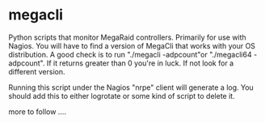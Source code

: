 # megacli
Python scripts that monitor MegaRaid controllers. Primarily for use with Nagios.
You will have to find a version of MegaCli that works with your OS distribution. A good check is to run "./megacli -adpcount"or "./megacli64 - adpcount". If it returns greater than 0 you're in luck. If not look for a different version.

Running this script under the Nagios "nrpe" client will generate a log. You should add this to either logrotate or some kind of script to delete it.

more to follow ....

